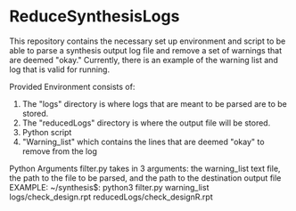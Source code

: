 # ReduceSynthesisLogs

This repository contains the necessary set up environment and script to be able to parse a synthesis output log file and remove a set of warnings that are deemed "okay." Currently, there is an example of the warning list and log that is valid for running. 

Provided Environment consists of:
  1. The "logs" directory is where logs that are meant to be parsed are to be stored. 
  2. The "reducedLogs" directory is where the output file will be stored. 
  3. Python script
  4. "Warning_list" which contains the lines that are deemed "okay" to remove from the log


Python Arguments
  filter.py takes in 3 arguments: the warning_list text file, the path to the file to be parsed, and the path to the destination output file
  EXAMPLE: ~/synthesis$: python3 filter.py warning_list logs/check_design.rpt reducedLogs/check_designR.rpt
  
  

